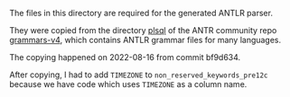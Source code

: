 The files in this directory are required for the generated ANTLR parser.

They were copied from the directory [plsql](https://github.com/antlr/grammars-v4/tree/master/sql/plsql) of the
ANTR community repo [grammars-v4](https://github.com/antlr/grammars-v4), which contains ANTLR grammar files for many
languages.

The copying happened on 2022-08-16 from commit bf9d634.

After copying, I had to add `TIMEZONE` to `non_reserved_keywords_pre12c` because we have code which uses `TIMEZONE` 
as a column name.
